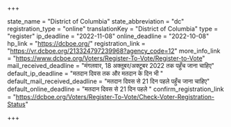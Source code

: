+++

state_name = "District of Columbia"
state_abbreviation = "dc"
registration_type = "online"
translationKey = "District of Columbia"
type = "register"
ip_deadline = "2022-11-08"
online_deadline = "2022-10-08"
hp_link = "https://dcboe.org/"
registration_link = "https://vr.dcboe.org/213324797239968?agency_code=12"
more_info_link = "https://www.dcboe.org/Voters/Register-To-Vote/Register-to-Vote"
mail_received_deadline = "मंगलवार, 18 अक्तूबर/अक्टूबर 2022 तक पहुँच जाना चाहिए"
default_ip_deadline = "मतदान दिवस तक और मतदान के दिन भी "
default_mail_received_deadline = "मतदान दिवस से 21 दिन पहले पहुँच जाना चाहिए"
default_online_deadline = "मतदान दिवस से 21 दिन पहले "
confirm_registration_link = "https://dcboe.org/Voters/Register-To-Vote/Check-Voter-Registration-Status"

+++